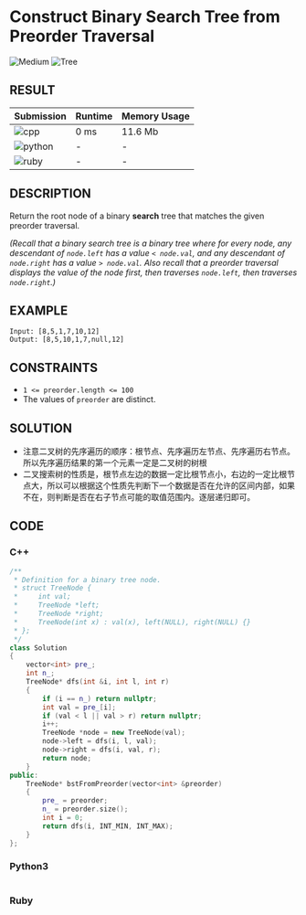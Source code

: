 # Construct Binary Search Tree from Preorder Traversal

![Medium](https://img.shields.io/badge/-Medium-f0ad4e.svg) ![Tree](https://img.shields.io/badge/树-Tree-007ec6.svg)

## RESULT

| Submission                                                         | Runtime | Memory Usage |
| ------------------------------------------------------------------ | ------- | ------------ |
| ![cpp](https://img.shields.io/badge/leetcode1008-cpp-f34b7d.svg)   | 0 ms    | 11.6 Mb      |
| ![python](https://img.shields.io/badge/leetcode1008-py-3572A5.svg) | -       | -            |
| ![ruby](https://img.shields.io/badge/leetcode1008-rb-701516.svg)   | -       | -            |

## DESCRIPTION

Return the root node of a binary **search** tree that matches the given preorder traversal.

*(Recall that a binary search tree is a binary tree where for every node, any descendant of `node.left` has a value `< node.val`, and any descendant of `node.right` has a value `> node.val`.  Also recall that a preorder traversal displays the value of the node first, then traverses `node.left`, then traverses `node.right`.)*

## EXAMPLE

```plain
Input: [8,5,1,7,10,12]
Output: [8,5,10,1,7,null,12]
```

## CONSTRAINTS

* `1 <= preorder.length <= 100`
* The values of `preorder` are distinct.

## SOLUTION

* 注意二叉树的先序遍历的顺序：根节点、先序遍历左节点、先序遍历右节点。所以先序遍历结果的第一个元素一定是二叉树的树根
* 二叉搜索树的性质是，根节点左边的数据一定比根节点小，右边的一定比根节点大，所以可以根据这个性质先判断下一个数据是否在允许的区间内部，如果不在，则判断是否在右子节点可能的取值范围内。逐层递归即可。

## CODE

### C++

```cpp
/**
 * Definition for a binary tree node.
 * struct TreeNode {
 *     int val;
 *     TreeNode *left;
 *     TreeNode *right;
 *     TreeNode(int x) : val(x), left(NULL), right(NULL) {}
 * };
 */
class Solution
{
    vector<int> pre_;
    int n_;
    TreeNode* dfs(int &i, int l, int r)
    {
        if (i == n_) return nullptr;
        int val = pre_[i];
        if (val < l || val > r) return nullptr;
        i++;
        TreeNode *node = new TreeNode(val);
        node->left = dfs(i, l, val);
        node->right = dfs(i, val, r);
        return node;
    }
public:
    TreeNode* bstFromPreorder(vector<int> &preorder)
    {
        pre_ = preorder;
        n_ = preorder.size();
        int i = 0;
        return dfs(i, INT_MIN, INT_MAX);
    }
};
```

### Python3

```python
```

### Ruby

